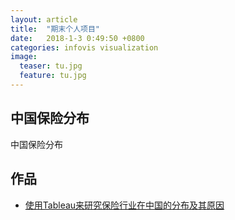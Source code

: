 ```yaml
---
layout: article
title:  "期末个人项目"
date:   2018-1-3 0:49:50 +0800
categories: infovis visualization
image:
  teaser: tu.jpg
  feature: tu.jpg
---
```


## 中国保险分布

中国保险分布

## 作品
- <a href="https://public.tableau.com/views/1_5302/2_1?:embed=y&:display_count=yes" target="_blank">使用Tableau来研究保险行业在中国的分布及其原因</a>